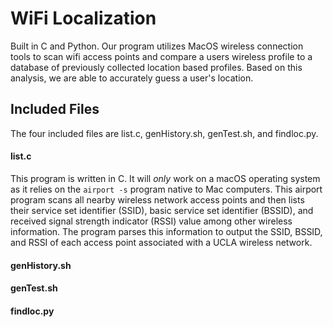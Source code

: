 # WiFi Localization

Built in C and Python. Our program utilizes MacOS wireless connection tools to scan wifi access points and compare a users wireless profile to a database of previously collected location based profiles. Based on this analysis, we are able to accurately guess a user's location.

## Included Files

The four included files are list.c, genHistory.sh, genTest.sh, and findloc.py.

#### list.c

This program is written in C. It will *only* work on a macOS operating system as it relies on the `airport -s` program native to Mac computers. This airport program scans all nearby wireless network access points and then lists their service set identifier (SSID), basic service set identifier (BSSID), and received signal strength indicator (RSSI) value among other wireless information. The program parses this information to output the SSID, BSSID, and RSSI of each access point associated with a UCLA wireless network.

#### genHistory.sh

#### genTest.sh

#### findloc.py
